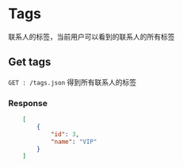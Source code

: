 # Tags
联系人的标签，当前用户可以看到的联系人的所有标签

## Get tags
`GET : /tags.json`  得到所有联系人的标签

### Response

```json
	[
		{
			"id": 3, 
			"name": "VIP"
		}
	]
```
